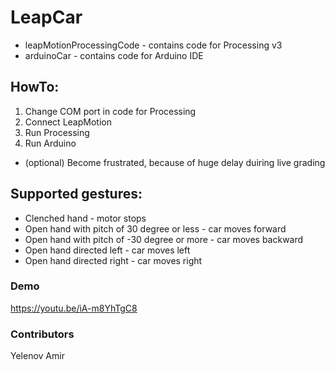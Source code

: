 # LeapCar

- leapMotionProcessingCode - contains code for Processing v3
- arduinoCar - contains code for Arduino IDE

## HowTo:
1. Change COM port in code for Processing
2. Connect LeapMotion
3. Run Processing
4. Run Arduino
  - (optional) Become frustrated, because of huge delay duiring live grading


## Supported gestures:

- Clenched hand - motor stops
- Open hand with pitch of 30 degree or less - car moves forward
- Open hand with pitch of -30 degree or more - car moves backward
- Open hand directed left - car moves left
- Open hand directed right - car moves right

### Demo
https://youtu.be/iA-m8YhTgC8

### Contributors
Yelenov Amir
